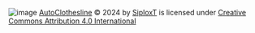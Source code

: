 ![image](https://github.com/SiploxT/AutoClothesline/assets/102182731/a8761242-e5a8-4189-8264-54294841b3e0)
[AutoClothesline](https://github.com/SiploxT/AutoClothesline) © 2024 by [SiploxT](https://github.com/SiploxT/) is licensed under [Creative Commons Attribution 4.0 International](https://creativecommons.org/licenses/by/4.0/?ref=chooser-v1)
